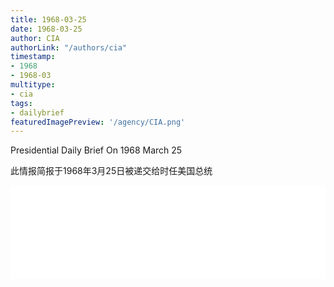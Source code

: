 ```yaml
---
title: 1968-03-25
date: 1968-03-25
author: CIA 
authorLink: "/authors/cia"
timestamp: 
- 1968
- 1968-03
multitype: 
- cia
tags: 
- dailybrief
featuredImagePreview: '/agency/CIA.png'
---
```



Presidential Daily Brief On 1968 March 25

此情报简报于1968年3月25日被递交给时任美国总统

<!--more-->





<div id="over" style="width:100%; overflow:hidden"> <iframe id="sFrame" name="sFrame" frameborder="no" border="0"  allowfullscreen marginwidth="0" scrolling="no" src = " /CIA/1968-03-25.html "  style = " position:absulute; width: 806px; top: 300;" > </iframe> </div>